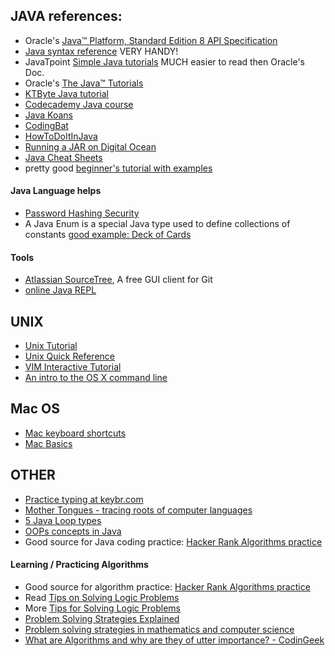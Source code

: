 ## JAVA references:
* Oracle's [Java™ Platform, Standard Edition 8 API Specification](https://docs.oracle.com/javase/8/docs/api/)
* [Java syntax reference](https://syntaxdb.com/ref/java) VERY HANDY!
* JavaTpoint [Simple Java tutorials](http://www.javatpoint.com/)  MUCH easier to read then Oracle's Doc.
* Oracle's [The Java™ Tutorials](https://docs.oracle.com/javase/tutorial/)
* [KTByte Java tutorial](https://www.ktbyte.com/java-tutorial/book)
* [Codecademy Java course](https://www.codecademy.com/en/courses/learn-java)
* [Java Koans](https://gist.github.com/tiyjastrow/47251d379d192e0f7762a001c388b0dc)
* [CodingBat](http://codingbat.com/java)
* [HowToDoItInJava](http://howtodoinjava.com/)
* [Running a JAR on Digital Ocean](https://gist.github.com/oakes/47cd1eaaae83eab634e8)
* [Java Cheat Sheets](http://overapi.com/java)
* pretty good [beginner's tutorial with examples](http://beginnersbook.com/java-tutorial-for-beginners-with-examples)

#### Java Language helps
* [Password Hashing Security](https://crackstation.net/hashing-security.htm)
* A Java Enum is a special Java type used to define collections of constants [good example: Deck of Cards](https://docs.oracle.com/javase/8/docs/technotes/guides/language/enums.html)

#### Tools
* [Atlassian SourceTree](https://www.sourcetreeapp.com), A free GUI client for Git
* [online Java REPL](http://www.javarepl.com/console.html)

## UNIX 
* [Unix Tutorial](http://www.tutorialspoint.com/unix/unix-directories.htm)
* [Unix Quick Reference](http://nci.org.au/user-support/getting-help/unix-quick-reference-guide/)
* [VIM Interactive Tutorial](www.openvim.com)
* [An intro to the OS X command line](http://eddywashere.com/blog/an-intro-to-the-os-x-command-line/)

## Mac OS
* [Mac keyboard shortcuts](https://support.apple.com/en-us/HT201236)
* [Mac Basics](https://www.apple.com/support/macbasics/)

## OTHER
* [Practice typing at keybr.com](http://keybr.com)
* [Mother Tongues - tracing roots of computer languages](http://www.digibarn.com/collections/posters/tongues/ComputerLanguagesChart-med.png)
* [5 Java Loop types](http://crunchify.com/how-to-iterate-through-java-list-4-way-to-iterate-through-loop/)
* [OOPs concepts in Java](http://beginnersbook.com/2013/04/oops-concepts)
* Good source for Java coding practice: [Hacker Rank Algorithms practice](https://www.hackerrank.com/domains/java/java-introduction)

#### Learning / Practicing Algorithms
- Good source for algorithm practice: [Hacker Rank Algorithms practice](https://www.hackerrank.com/domains/algorithms/warmup)
- Read [Tips on Solving Logic Problems](http://www.puzzlersparadise.com/article1021.html)
- More [Tips for Solving Logic Problems](http://www.oocities.org/heartland/plains/4484/lptips.htm)
- [Problem Solving Strategies Explained](http://www.une.edu.au/about-une/academic-schools/school-of-behavioural-cognitive-and-social-sciences/news-and-events/psychology-community-activities/over-fifty-problem-solving-strategies-explained)
- [Problem solving strategies in mathematics and computer science](http://www.slideshare.net/prosunjit/problem-solving-strategies-in-mathematics-and-computer-science)
- [What are Algorithms and why are they of utter importance? - CodinGeek](http://www.codingeek.com/algorithms/algorithms-and-their-importance/)

